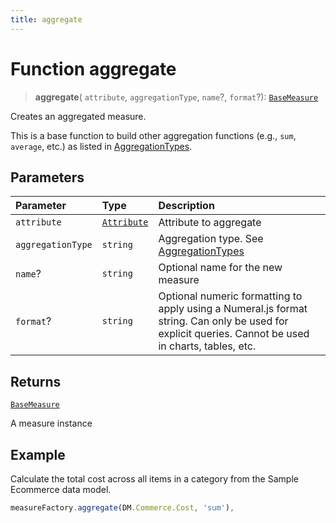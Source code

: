 ```yaml
---
title: aggregate
---
```


# Function aggregate

> **aggregate**(
  `attribute`,
  `aggregationType`,
  `name`?,
  `format`?): [`BaseMeasure`](../../../interfaces/interface.BaseMeasure.md)

Creates an aggregated measure.

This is a base function to build other aggregation functions (e.g., `sum`, `average`, etc.)
as listed in [AggregationTypes](../../../variables/variable.AggregationTypes.md).

## Parameters

| Parameter | Type | Description |
| :------ | :------ | :------ |
| `attribute` | [`Attribute`](../../../interfaces/interface.Attribute.md) | Attribute to aggregate |
| `aggregationType` | `string` | Aggregation type. See [AggregationTypes](../../../variables/variable.AggregationTypes.md) |
| `name`? | `string` | Optional name for the new measure |
| `format`? | `string` | Optional numeric formatting to apply using a Numeral.js format string. Can only be used for explicit queries. Cannot be used in charts, tables, etc. |

## Returns

[`BaseMeasure`](../../../interfaces/interface.BaseMeasure.md)

A measure instance

## Example

Calculate the total cost across all items in a category from the Sample Ecommerce data model.
```ts
measureFactory.aggregate(DM.Commerce.Cost, 'sum'),
```
